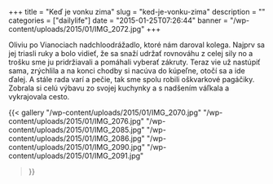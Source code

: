 +++
title = "Keď je vonku zima"
slug = "ked-je-vonku-zima"
description = ""
categories = ["dailylife"]
date = "2015-01-25T07:26:44"
banner = "/wp-content/uploads/2015/01/IMG_2072.jpg"
+++

Oliviu po Vianociach nadchloodrážadlo, ktoré nám daroval kolega. Najprv sa jej triasli ruky a bolo vidieť, že sa snaží udržať rovnováhu z celej sily
no a trošku sme ju pridržiavali a pomáhali vyberať zákruty. Teraz vie už nastúpiť sama, zrýchlila a
na konci chodby si nacúva do kúpeľne, otočí sa a ide ďalej.
A stále rada varí a pečie, tak sme spolu robili oškvarkové pagáčiky. Zobrala si celú výbavu zo
svojej kuchynky a s nadšením váľkala a vykrajovala cesto.

{{< gallery
    "/wp-content/uploads/2015/01/IMG_2070.jpg"
    "/wp-content/uploads/2015/01/IMG_2076.jpg"
    "/wp-content/uploads/2015/01/IMG_2085.jpg"
    "/wp-content/uploads/2015/01/IMG_2086.jpg"
    "/wp-content/uploads/2015/01/IMG_2090.jpg"
    "/wp-content/uploads/2015/01/IMG_2091.jpg"
>}}

